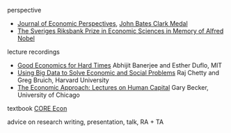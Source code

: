 perspective
- [Journal of Economic Perspectives](https://www.aeaweb.org/journals/jep/search-results?ArticleSearch%5Bwithin%5D%5Barticletitle%5D=1&ArticleSearch%5Bwithin%5D%5Barticleabstract%5D=1&ArticleSearch%5Bwithin%5D%5Bauthorlast%5D=1&JelClass%5Bvalue%5D=0&journal=3&ArticleSearch%5Bq%5D=econometrics), [John Bates Clark Medal](https://www.aeaweb.org/about-aea/honors-awards/bates-clark)
- [The Sveriges Riksbank Prize in Economic Sciences in Memory of Alfred Nobel](https://www.nobelprize.org/prizes/economic-sciences/)

lecture recordings
- [Good Economics for Hard Times](https://www.parisschoolofeconomics.eu/en/news/from-may-24-to-june-4-watch-abhijit-banerjee-and-esther-duflo-s-online-course/) Abhijit Banerjee and Esther Duflo, MIT
- [Using Big Data to Solve Economic and Social Problems](https://opportunityinsights.org/course/) Raj Chetty and Greg Bruich, Harvard University
- [The Economic Approach: Lectures on Human Capital](https://www.youtube.com/watch?v=QajILZ3S2RE&list=PL9334868E7A821E2A) Gary Becker, University of Chicago

textbook
[CORE Econ](https://www.core-econ.org/)

advice on research writing, presentation, talk, RA + TA
